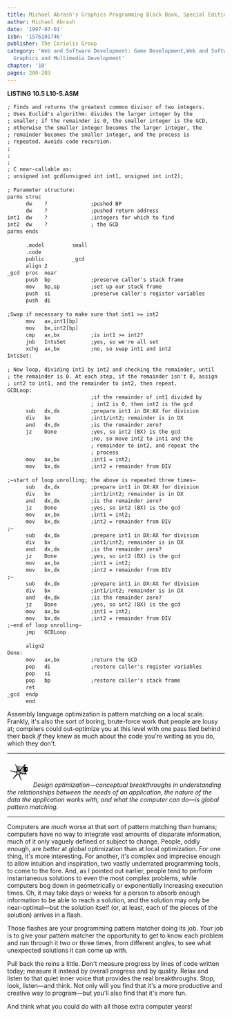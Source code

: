 ```yaml
---
title: Michael Abrash's Graphics Programming Black Book, Special Edition
author: Michael Abrash
date: '1997-07-01'
isbn: '1576101746'
publisher: The Coriolis Group
category: 'Web and Software Development: Game Development,Web and Software Development:
  Graphics and Multimedia Development'
chapter: '10'
pages: 200-203
---
```


**LISTING 10.5 L10-5.ASM**

    ; Finds and returns the greatest common divisor of two integers.
    ; Uses Euclid's algorithm: divides the larger integer by the
    ; smaller; if the remainder is 0, the smaller integer is the GCD,
    ; otherwise the smaller integer becomes the larger integer, the
    ; remainder becomes the smaller integer, and the process is
    ; repeated. Avoids code recursion.
    ;
    ;
    ;
    ; C near-callable as:
    ; unsigned int gcd(unsigned int int1, unsigned int int2);

    ; Parameter structure:
    parms struc
          dw    ?              ;pushed BP
          dw    ?              ;pushed return address
    int1  dw    ?              ;integers for which to find
    int2  dw    ?              ; the GCD
    parms ends

          .model         small
          .code
          public         _gcd
          align 2
    _gcd  proc  near
          push  bp             ;preserve caller's stack frame
          mov   bp,sp          ;set up our stack frame
          push  si             ;preserve caller's register variables
          push  di

    ;Swap if necessary to make sure that int1 >= int2
          mov   ax,int1[bp]
          mov   bx,int2[bp]
          cmp   ax,bx          ;is int1 >= int2?
          jnb   IntsSet        ;yes, so we're all set
          xchg  ax,bx          ;no, so swap int1 and int2
    IntsSet:

    ; Now loop, dividing int1 by int2 and checking the remainder, until
    ; the remainder is 0. At each step, if the remainder isn't 0, assign
    ; int2 to int1, and the remainder to int2, then repeat.
    GCDLoop:
                               ;if the remainder of int1 divided by
                               ; int2 is 0, then int2 is the gcd
          sub   dx,dx          ;prepare int1 in DX:AX for division
          div   bx             ;int1/int2; remainder is in DX
          and   dx,dx          ;is the remainder zero?
          jz    Done           ;yes, so int2 (BX) is the gcd
                               ;no, so move int2 to int1 and the
                               ; remainder to int2, and repeat the
                               ; process
          mov   ax,bx          ;int1 = int2;
          mov   bx,dx          ;int2 = remainder from DIV

    ;—start of loop unrolling; the above is repeated three times—
          sub   dx,dx          ;prepare int1 in DX:AX for division
          div   bx             ;int1/int2; remainder is in DX
          and   dx,dx          ;is the remainder zero?
          jz    Done           ;yes, so int2 (BX) is the gcd
          mov   ax,bx          ;int1 = int2;
          mov   bx,dx          ;int2 = remainder from DIV
    ;—
          sub   dx,dx          ;prepare int1 in DX:AX for division
          div   bx             ;int1/int2; remainder is in DX
          and   dx,dx          ;is the remainder zero?
          jz    Done           ;yes, so int2 (BX) is the gcd
          mov   ax,bx          ;int1 = int2;
          mov   bx,dx          ;int2 = remainder from DIV
    ;—
          sub   dx,dx          ;prepare int1 in DX:AX for division
          div   bx             ;int1/int2; remainder is in DX
          and   dx,dx          ;is the remainder zero?
          jz    Done           ;yes, so int2 (BX) is the gcd
          mov   ax,bx          ;int1 = int2;
          mov   bx,dx          ;int2 = remainder from DIV
    ;—end of loop unrolling—
          jmp   GCDLoop

          align2
    Done:
          mov   ax,bx          ;return the GCD
          pop   di             ;restore caller's register variables
          pop   si
          pop   bp             ;restore caller's stack frame
          ret
    _gcd  endp
          end

Assembly language optimization is pattern matching on a local scale.
Frankly, it's also the sort of boring, brute-force work that people are
lousy at; compilers could out-optimize you at this level with one pass
tied behind their back *if* they knew as much about the code you're
writing as you do, which they don't.

  ------------------- ------------------------------------------------------------------------------------------------------------------------------------------------------------------------------------------------------------------------------------
  ![](images/i.jpg)   *Design optimization—conceptual breakthroughs in understanding the relationships between the needs of an application, the nature of the data the application works with, and what the computer can do—is global pattern matching.*
  ------------------- ------------------------------------------------------------------------------------------------------------------------------------------------------------------------------------------------------------------------------------

Computers are *much* worse at that sort of pattern matching than humans;
computers have no way to integrate vast amounts of disparate
information, much of it only vaguely defined or subject to change.
People, oddly enough, are *better* at global optimization than at local
optimization. For one thing, it's more interesting. For another, it's
complex and imprecise enough to allow intuition and inspiration, two
vastly underrated programming tools, to come to the fore. And, as I
pointed out earlier, people tend to perform instantaneous solutions to
even the most complex problems, while computers bog down in
geometrically or exponentially increasing execution times. Oh, it may
take days or weeks for a person to absorb enough information to be able
to reach a solution, and the solution may only be near-optimal—but the
solution itself (or, at least, each of the pieces of the solution)
arrives in a flash.

Those flashes are your programming pattern matcher doing its job. *Your*
job is to give your pattern matcher the opportunity to get to know each
problem and run through it two or three times, from different angles, to
see what unexpected solutions it can come up with.

Pull back the reins a little. Don't measure progress by lines of code
written today; measure it instead by overall progress and by quality.
Relax and listen to that quiet inner voice that provides the real
breakthroughs. Stop, look, listen—and think. Not only will you find that
it's a more productive and creative way to program—but you'll also find
that it's more fun.

And think what you could do with all those extra computer years!
